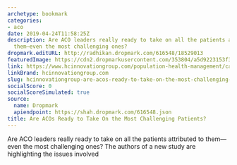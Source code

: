 ```yaml
---
archetype: bookmark
categories:
- aco
date: 2019-04-24T11:58:25Z
description: Are ACO leaders really ready to take on all the patients attributed to
  them—even the most challenging ones?
dropmark.editURL: http://radhikan.dropmark.com/616548/18529013
featuredImage: https://cdn2.dropmarkusercontent.com/353804/a5d9223153f3eb4358f63e92e3643aded6cc8eaaa2f22065ac3dea48b4f5e8d0/thumbnail/bigstock_Puzzle_191015.5cb95af1ed267.jpg?Expires=1557430062&Signature=KKjn4DLkwZG4YGQDQhGhIr7xM6o5lDV0XTvfnN66I9gTLJnW1SQBjtxRiOYtf3f868YYwVzJtd~-4PR8usx9gTPhZXlWaub3jDvVzUncP84KzKdNyTYu-66tXSEbdBZvapOMfHegJTCh5xR~IAR99ucUcOf-k0pWPRwfCmIIP0vojHY9evwC9iSNrdL7zeqn0937~m0R~usiIqQzC2vAcZsP~u9HuzA5-BSF3X8b5oxfgQQSNhhGOCB21VxaZxhtoVNiEM-Yo7iHAelVrRQ8R-iRH5krtxeHvoLRaS1qWc8kycpaiSW-KnPnWs15kxppFciLLvGYyM-oS5WOkYYcrg__&Key-Pair-Id=APKAITQYWVEN757ZA4KQ
link: https://www.hcinnovationgroup.com/population-health-management/case-management/blog/21077067/are-acos-ready-to-take-on-the-most-challenging-patients
linkBrand: hcinnovationgroup.com
slug: hcinnovationgroup-are-acos-ready-to-take-on-the-most-challenging-patients
socialScore: 0
socialScoreSimulated: true
source:
  name: Dropmark
  apiendpoint: https://shah.dropmark.com/616548.json
title: Are ACOs Ready to Take On the Most Challenging Patients?
---
```

Are ACO leaders really ready to take on all the patients attributed to them—even the most challenging ones? The authors of a new study are highlighting the issues involved